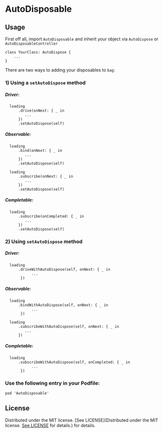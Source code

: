 # AutoDisposable
## Usage

First off all, import `AutoDisposable` and inherit your object via `AutoDispose` or `AutoDisposableController`
```
class YourClass: AutoDispose {
    ...
}
```

There are two ways to adding your disposables to `bag`:

### 1) Using a `setAutoDispose` method

##### Driver:

```Driver
  loading
      .drive(onNext: { _ in
         ...   
      })
      .setAutoDispose(self)
```

##### Observable:

```Observable
  loading
      .bind(onNext: { _ in
         ...   
      })
      .setAutoDispose(self)
      
  loading
      .subscribe(onNext: { _ in
         ...   
      })
      .setAutoDispose(self)
```

##### Completable:

```Completable
  loading
      .subscribe(onCompleted: { _ in
         ...   
      })
      .setAutoDispose(self)
```
### 2) Using `setAutoDispose` method


##### Driver:

```Driver
  loading
      .driveWithAutoDispose(self, onNext: { _ in
            ...
       })
```

##### Observable:

```Observable
  loading
      .bindWithAutoDispose(self, onNext: { _ in
            ...
       })
       
  loading
      .subscribeWithAutoDispose(self, onNext: { _ in
         ...   
      })
```

##### Completable:

```Completable
  loading
      .subscribeWithAutoDispose(self, onCompleted: { _ in
            ...
       })
```

### Use the following entry in your Podfile:
```
pod 'AutoDisposable'
```

## License

Distributed under the MIT license. [See LICENSE](Distributed under the MIT license. [See LICENSE](https://github.com/BiohazardUA/AutoDisposable/blob/master/LICENSE) for details.) for details.

